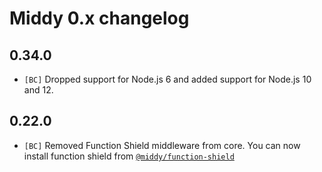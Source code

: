 # Middy 0.x changelog

## 0.34.0

- `[BC]` Dropped support for Node.js 6 and added support for Node.js 10 and 12.

## 0.22.0

- `[BC]` Removed Function Shield middleware from core. You can now install function shield from [`@middy/function-shield`](https://www.npmjs.com/package/@middy/function-shield)
